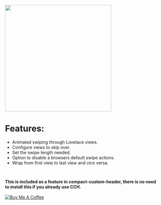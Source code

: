 <img src="https://github.com/maykar/lovelace-swipe-navigation/blob/master/example.gif?raw=true" width="350px">

# Features:
* Animated swiping through Lovelace views.
* Configure views to skip over.
* Set the swipe length needed.
* Option to disable a browsers default swipe actions.
* Wrap from first view to last view and vice versa.

<br>

**This is included as a feature in compact-custom-header, there is no need to install this if you already use CCH.**<br><br>
<a href="https://www.buymeacoffee.com/FgwNR2l" target="_blank"><img src="https://www.buymeacoffee.com/assets/img/custom_images/black_img.png" alt="Buy Me A Coffee" style="height: auto !important;width: auto !important;" ></a><br>
